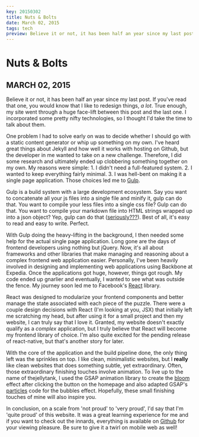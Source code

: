 ```yaml
---
key: 20150302
title: Nuts & Bolts
date: March 02, 2015
tags: tech
preview: Believe it or not, it has been half an year since my last post. If you've read that one, you would know that I like to redesign things, *a lot*. True enough, my site went through a huge face-lift between this post and the last one. I incorporated some pretty nifty technologies, so I thought I'd take the time to talk about them.
---
```


Nuts & Bolts
===
MARCH 02, 2015
---

Believe it or not, it has been half an year since my last post. If you've read that one, you would know that I like to redesign things, *a lot*. True enough, my site went through a huge face-lift between this post and the last one. I incorporated some pretty nifty technologies, so I thought I'd take the time to talk about them.

One problem I had to solve early on was to decide whether I should go with a static content generator or whip up something on my own. I've heard great things about Jekyll and how well it works with hosting on Github, but the developer in me wanted to take on a new challenge. Therefore, I did some research and ultimately ended up clobbering something together on my own. My reasons were simple: 1. I didn't need a full-featured system. 2. I wanted to keep everything fairly minimal. 3. I was hell-bent on making it a single page application. Those choices led me to [Gulp](http://gulpjs.com/).

Gulp is a build system with a large development ecosystem. Say you want to concatenate all your js files into a single file and minify it, gulp can do that. You want to compile your less files into a single css file? Gulp can do that. You want to compile your markdown file into HTML strings wrapped up into a json object? Yep, gulp can do that ([seriously???](https://github.com/SparkartGroupInc/gulp-markdown-to-json)). Best of all, it's easy to read and easy to write. Perfect.

With Gulp doing the heavy-lifting in the background, I then needed some help for the actual single page application. Long gone are the days of frontend developers using nothing but jQuery. Now, it's all about frameworks and other libraries that make managing and reasoning about a complex frontend web application easier. Personally, I've been heavily involved in designing and implementing web applications using Backbone at Expedia. Once the applications got huge, however, things got rough. My code ended up gnarlier and eventually, I wanted to see what was outside the fence. My journey soon led me to Facebook's [React](http://facebook.github.io/react/) library.

React was designed to modularize your frontend components and better manage the state associated with each piece of the puzzle. There were a couple design decisions with React (I'm looking at you, JSX) that initially left me scratching my head, but after using it for a small project and then my website, I can truly say that I love it. Granted, my website doesn't exactly qualify as a *complex* application, but I truly believe that React will become my frontend library of choice. I'm also quite excited for the pending release of react-native, but that's another story for later.

With the core of the application and the build pipeline done, the only thing left was the sprinkles on top. I like clean, minimalistic websites, but I **really** like clean websites that does something subtle, yet extraordinary. Often, those extraordinary finishing touches involve animation. To live up to the name of thejellytank, I used the GSAP animation library to create the [bloom](http://kzmeyao.github.io/bloom/) effect after clicking the button on the homepage and also adapted GSAP's [particles](http://codepen.io/GreenSock/pen/zrmiG) code for the bubbles effect. Hopefully, these small finishing touches of mine will also inspire you.

In conclusion, on a scale from 'not proud' to 'very proud', I'd say that I'm 'quite proud' of this website. It was a great learning experience for me and if you want to check out the innards, everything is available on [Github](https://github.com/kzmeyao/thejellytank) for your viewing pleasure. Be sure to give it a twirl on mobile web as well!